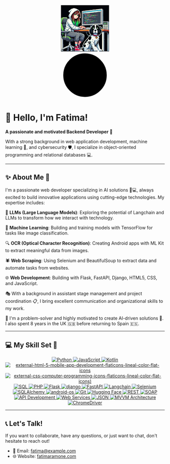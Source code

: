 <div align="center">
  <img src="https://github.com/FatimaRamone/fatimaramone/raw/main/images/avatar.png" align="center" style="width: 30%" />
</div>

<div align="center">
  <svg xmlns="http://www.w3.org/2000/svg" width="150" height="150" viewBox="0 0 24 24" fill="#000000" stroke="#000000" stroke-width="2" stroke-linecap="round" stroke-linejoin="round">
    <circle cx="12" cy="12" r="10"/>
    <path d="M12 8l4 4-4 4"/>
    <path d="M8 12h8"/>
  </svg>
</div>

# 👋 Hello, I'm Fatima! 
**A passionate and motivated Backend Developer** 🚀

With a strong background in web application development, machine learning 🤖, and cybersecurity 🛡️, I specialize in object-oriented programming and relational databases 💻.

---

## ✨ About Me 🌟
I'm a passionate web developer specializing in AI solutions 🧠💻, always excited to build innovative applications using cutting-edge technologies. My expertise includes:

💬 **LLMs (Large Language Models)**: Exploring the potential of Langchain and LLMs to transform how we interact with technology.

🤖 **Machine Learning**: Building and training models with TensorFlow for tasks like image classification.

🔍 **OCR (Optical Character Recognition)**: Creating Android apps with ML Kit to extract meaningful data from images.

🕷️ **Web Scraping**: Using Selenium and BeautifulSoup to extract data and automate tasks from websites.

🌐 **Web Development**: Building with Flask, FastAPI, Django, HTML5, CSS, and JavaScript.

🎭 With a background in assistant stage management and project coordination 📋, I bring excellent communication and organizational skills to my work.

🧩 I'm a problem-solver and highly motivated to create AI-driven solutions 🚀. I also spent 8 years in the UK 🇬🇧 before returning to Spain 🇪🇸.

---

## 💻 My Skill Set 🥏

<div align="center" class="icon-container">
  <!-- PowerShell -->
  <a href="https://www.python.org/" target="_blank" title="Python">
    <img src="https://img.icons8.com/clouds/100/python.png" alt="Python" />  
  </a>

  <!-- JavaScript -->
  <a href="https://developer.mozilla.org/en-US/docs/Web/JavaScript" target="_blank" title="JavaScript">
    <img src="https://img.icons8.com/dusk/64/javascript.png" alt="JavaScript" />
  </a>

  <!-- Kotlin -->
  <a href="https://kotlinlang.org/" target="_blank" title="Kotlin">
    <img src="https://img.icons8.com/nolan/64/kotlin.png" alt="Kotlin" />
  </a>

  <!-- HTML5 -->
  <a href="https://developer.mozilla.org/en-US/docs/Web/HTML" target="_blank" title="HTML5">
    <img src="https://img.icons8.com/external-flaticons-lineal-color-flat-icons/64/external-html-5-mobile-app-development-flaticons-lineal-color-flat-icons.png" alt="external-html-5-mobile-app-development-flaticons-lineal-color-flat-icons" alt="HTML5" />
    
  </a>

  <!-- CSS -->
  <a href="https://developer.mozilla.org/en-US/docs/Web/CSS" target="_blank" title="CSS">
    <img src="https://img.icons8.com/external-flaticons-lineal-color-flat-icons/64/external-css-computer-programming-icons-flaticons-lineal-color-flat-icons.png" alt="external-css-computer-programming-icons-flaticons-lineal-color-flat-icons)" alt="CSS" />

    
  </a>

  <!-- SQL -->
  <a href="https://www.sql.org/" target="_blank" title="SQL">
    <img src= "https://img.icons8.com/external-flaticons-lineal-color-flat-icons/64/external-sql-mobile-app-development-flaticons-lineal-color-flat-icons.png" alt="SQL" />
 
  </a>

  <!-- PHP -->
  <a href="https://www.php.net/" target="_blank" title="PHP">
    <img src= "https://img.icons8.com/external-flaticons-lineal-color-flat-icons/64/external-php-code-mobile-app-development-flaticons-lineal-color-flat-icons.png" alt="PHP" />

    
  </a>

  <!-- Flask -->
  <a href="https://flask.palletsprojects.com/" target="_blank" title="Flask">
    <img src= "https://img.icons8.com/external-justicon-lineal-color-justicon/64/external-flask-hospital-justicon-lineal-color-justicon.png" alt="Flask" />

    
  </a>

  <!-- Django -->
  <a href="https://www.djangoproject.com/" target="_blank" title="Django">
    <img src= "https://img.icons8.com/external-tal-revivo-green-tal-revivo/36/external-django-a-high-level-python-web-framework-that-encourages-rapid-development-logo-green-tal-revivo.png" alt="django" alt="Django" />

    
  </a>

  <!-- FastAPI -->
  <a href="https://fastapi.tiangolo.com/" target="_blank" title="FastAPI">
    <img src="https://img.icons8.com/clouds/100/api.png"  alt="FastAPI" />
  </a>

  <!-- Langchain -->
  <a href="https://www.langchain.com/" target="_blank" title="Langchain">
    <img src= "https://img.icons8.com/external-creatype-filed-outline-colourcreatype/64/external-file-image-file-extension-creatype-filed-outline-colourcreatype-58.png" alt="Langchain" />
 
    
  </a>

  <!-- Selenium -->
  <a href="https://www.selenium.dev/" target="_blank" title="Selenium">
    <img src= "https://img.icons8.com/dusk/64/selenium-test-automation.png" alt="Selenium" />
 
    
  </a>

  <!-- SQLAlchemy -->
  <a href="https://www.sqlalchemy.org/" target="_blank" title="SQLAlchemy">
    <img src= "https://img.icons8.com/external-others-pike-picture/50/external-alchemy-astrological-others-pike-picture.png" alt="SQLAlchemy" />
  </a>



  <!-- Android SDK -->
  <a href="https://developer.android.com/studio" target="_blank" title="Android SDK">
    <img src= "https://img.icons8.com/bubbles/100/android-os.png" alt="android-os" alt="Android SDK" />
  </a>

 



  <!-- Git -->
  <a href="https://git-scm.com/" target="_blank" title="Git">
    <img src="https://img.icons8.com/ios/50/000000/git.png" alt="Git" />
  </a>

  <!-- Hugging Face -->
  <a href="https://huggingface.co/" target="_blank" title="Hugging Face">
    <img src="https://img.icons8.com/ios/50/000000/hugging-face.png" alt="Hugging Face" />
  </a>

  <!-- REST -->
  <a href="https://restfulapi.net/" target="_blank" title="REST">
    <img src="https://img.icons8.com/ios/50/000000/api.png" alt="REST" />
  </a>

  <!-- SOAP -->
  <a href="https://www.w3.org/TR/soap/" target="_blank" title="SOAP">
    <img src="https://img.icons8.com/ios/50/000000/soap.png" alt="SOAP" />
  </a>

  <!-- API Development -->
  <a href="https://swagger.io/" target="_blank" title="API Development">
    <img src="https://img.icons8.com/ios/50/000000/api.png" alt="API Development" />
  </a>

  <!-- Web Services -->
  <a href="https://www.w3.org/TR/wsdl/" target="_blank" title="Web Services">
    <img src="https://img.icons8.com/ios/50/000000/web.png" alt="Web Services" />
  </a>

  <!-- JSON -->
  <a href="https://www.json.org/json-en.html" target="_blank" title="JSON">
    <img src="https://img.icons8.com/ios/50/000000/json.png" alt="JSON" />
  </a>

  <!-- MVVM Architecture -->
  <a href="https://developer.android.com/guide/topics/architecture/app-architecture" target="_blank" title="MVVM Architecture">
    <img src="https://img.icons8.com/ios/50/000000/architecture.png" alt="MVVM Architecture" />
  </a>

  <!-- ChromeDriver -->
  <a href="https://sites.google.com/a/chromium.org/chromedriver/" target="_blank" title="ChromeDriver">
    <img src="https://img.icons8.com/ios/50/000000/google-chrome.png" alt="ChromeDriver" />
  </a>
</div>

---

## 📞 Let's Talk!
If you want to collaborate, have any questions, or just want to chat, don't hesitate to reach out!

- 📧 Email: fatima@example.com
- 🌐 Website: [fatimaramone.com](http://www.fatimaramone.com)
